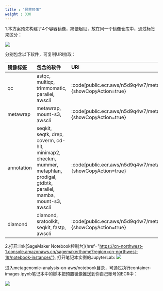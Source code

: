 ```yaml
---
title : "预置镜像"
weight : 330
---
```


1.本方案预先构建了4个容器镜像，简便起见，放在同一个镜像仓库中，通过标签来区分：

![](/static/container-images.png)

分别包含以下软件，可复制URI拉取：

|镜像标签|包含的软件|URI|
|:-|:-|:-|
|qc|astqc, multiqc, trimmomatic, parallel, awscli|:code[public.ecr.aws/n5d9q4w7/metagenomic:qc]{showCopyAction=true}|
|metawrap|metawrap, mount-s3, awscli|:code[public.ecr.aws/n5d9q4w7/metagenomic:metawrap]{showCopyAction=true}|
|annotation|seqkit, seqtk, drep, coverm, cd-hit, minimap2, checkm, mummer, metaphlan, prodigal, gtdbtk, parallel, mamba, mount-s3, awscli|:code[public.ecr.aws/n5d9q4w7/metagenomic:annotation]{showCopyAction=true}|
|diamond|diamond, sratoolkit, seqkit, fastp, awscli|:code[public.ecr.aws/n5d9q4w7/metagenomic:diamond]{showCopyAction=true}|

2.打开:link[SageMaker Notebook控制台]{href="https://cn-northwest-1.console.amazonaws.cn/sagemaker/home?region=cn-northwest-1#/notebook-instances"}, 打开笔记本实例的JupyterLab:
![](/static/notebook-console.png)

进入metagenomic-analysis-on-aws/notebook目录，可通过执行container-images.ipynb笔记本中的脚本把预置镜像推送到你自己账号的ECR中：

![](/static/notebook-container.png)